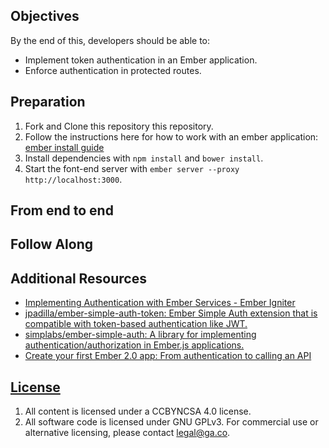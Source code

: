 

## Objectives

By the end of this, developers should be able to:

-   Implement token authentication in an Ember application.
-   Enforce authentication in protected routes.

## Preparation

1.  Fork and Clone this repository this repository.
2.  Follow the instructions here for how to work with an ember application:
[ember install guide](https://ember-cli.com/user-guide/)
1.  Install dependencies with `npm install` and `bower install`.
1.  Start the font-end server with `ember server --proxy http://localhost:3000`.

## From end to end



## Follow Along



## Additional Resources

-   [Implementing Authentication with Ember Services - Ember Igniter](http://emberigniter.com/implementing-authentication-with-ember-services/)
-   [jpadilla/ember-simple-auth-token: Ember Simple Auth extension that is compatible with token-based authentication like JWT.](https://github.com/jpadilla/ember-simple-auth-token)
-   [simplabs/ember-simple-auth: A library for implementing authentication/authorization in Ember.js applications.](https://github.com/simplabs/ember-simple-auth)
-   [Create your first Ember 2.0 app: From authentication to calling an API](https://auth0.com/blog/2015/08/11/create-your-first-ember-2-dot-0-app-from-authentication-to-calling-an-api/)

## [License](LICENSE)

1.  All content is licensed under a CC­BY­NC­SA 4.0 license.
1.  All software code is licensed under GNU GPLv3. For commercial use or
    alternative licensing, please contact legal@ga.co.
